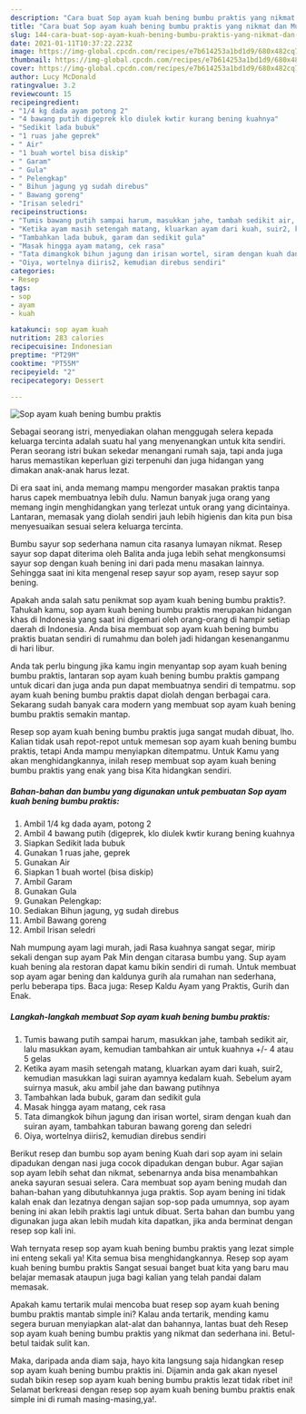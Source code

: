 ```yaml
---
description: "Cara buat Sop ayam kuah bening bumbu praktis yang nikmat dan Mudah Dibuat"
title: "Cara buat Sop ayam kuah bening bumbu praktis yang nikmat dan Mudah Dibuat"
slug: 144-cara-buat-sop-ayam-kuah-bening-bumbu-praktis-yang-nikmat-dan-mudah-dibuat
date: 2021-01-11T10:37:22.223Z
image: https://img-global.cpcdn.com/recipes/e7b614253a1bd1d9/680x482cq70/sop-ayam-kuah-bening-bumbu-praktis-foto-resep-utama.jpg
thumbnail: https://img-global.cpcdn.com/recipes/e7b614253a1bd1d9/680x482cq70/sop-ayam-kuah-bening-bumbu-praktis-foto-resep-utama.jpg
cover: https://img-global.cpcdn.com/recipes/e7b614253a1bd1d9/680x482cq70/sop-ayam-kuah-bening-bumbu-praktis-foto-resep-utama.jpg
author: Lucy McDonald
ratingvalue: 3.2
reviewcount: 15
recipeingredient:
- "1/4 kg dada ayam potong 2"
- "4 bawang putih digeprek klo diulek kwtir kurang bening kuahnya"
- "Sedikit lada bubuk"
- "1 ruas jahe geprek"
- " Air"
- "1 buah wortel bisa diskip"
- " Garam"
- " Gula"
- " Pelengkap"
- " Bihun jagung yg sudah direbus"
- " Bawang goreng"
- "Irisan seledri"
recipeinstructions:
- "Tumis bawang putih sampai harum, masukkan jahe, tambah sedikit air, lalu masukkan ayam, kemudian tambahkan air untuk kuahnya +/- 4 atau 5 gelas"
- "Ketika ayam masih setengah matang, kluarkan ayam dari kuah, suir2, kemudian masukkan lagi suiran ayamnya kedalam kuah. Sebelum ayam suirnya masuk, aku ambil jahe dan bawang putihnya"
- "Tambahkan lada bubuk, garam dan sedikit gula"
- "Masak hingga ayam matang, cek rasa"
- "Tata dimangkok bihun jagung dan irisan wortel, siram dengan kuah dan suiran ayam, tambahkan taburan bawang goreng dan seledri"
- "Oiya, wortelnya diiris2, kemudian direbus sendiri"
categories:
- Resep
tags:
- sop
- ayam
- kuah

katakunci: sop ayam kuah 
nutrition: 283 calories
recipecuisine: Indonesian
preptime: "PT29M"
cooktime: "PT55M"
recipeyield: "2"
recipecategory: Dessert

---
```



![Sop ayam kuah bening bumbu praktis](https://img-global.cpcdn.com/recipes/e7b614253a1bd1d9/680x482cq70/sop-ayam-kuah-bening-bumbu-praktis-foto-resep-utama.jpg)

Sebagai seorang istri, menyediakan olahan menggugah selera kepada keluarga tercinta adalah suatu hal yang menyenangkan untuk kita sendiri. Peran seorang istri bukan sekedar menangani rumah saja, tapi anda juga harus memastikan keperluan gizi terpenuhi dan juga hidangan yang dimakan anak-anak harus lezat.

Di era  saat ini, anda memang mampu mengorder masakan praktis tanpa harus capek membuatnya lebih dulu. Namun banyak juga orang yang memang ingin menghidangkan yang terlezat untuk orang yang dicintainya. Lantaran, memasak yang diolah sendiri jauh lebih higienis dan kita pun bisa menyesuaikan sesuai selera keluarga tercinta. 

Bumbu sayur sop sederhana namun cita rasanya lumayan nikmat. Resep sayur sop dapat diterima oleh Balita anda juga lebih sehat mengkonsumsi sayur sop dengan kuah bening ini dari pada menu masakan lainnya. Sehingga saat ini kita mengenal resep sayur sop ayam, resep sayur sop bening.

Apakah anda salah satu penikmat sop ayam kuah bening bumbu praktis?. Tahukah kamu, sop ayam kuah bening bumbu praktis merupakan hidangan khas di Indonesia yang saat ini digemari oleh orang-orang di hampir setiap daerah di Indonesia. Anda bisa membuat sop ayam kuah bening bumbu praktis buatan sendiri di rumahmu dan boleh jadi hidangan kesenanganmu di hari libur.

Anda tak perlu bingung jika kamu ingin menyantap sop ayam kuah bening bumbu praktis, lantaran sop ayam kuah bening bumbu praktis gampang untuk dicari dan juga anda pun dapat membuatnya sendiri di tempatmu. sop ayam kuah bening bumbu praktis dapat diolah dengan berbagai cara. Sekarang sudah banyak cara modern yang membuat sop ayam kuah bening bumbu praktis semakin mantap.

Resep sop ayam kuah bening bumbu praktis juga sangat mudah dibuat, lho. Kalian tidak usah repot-repot untuk memesan sop ayam kuah bening bumbu praktis, tetapi Anda mampu menyiapkan ditempatmu. Untuk Kamu yang akan menghidangkannya, inilah resep membuat sop ayam kuah bening bumbu praktis yang enak yang bisa Kita hidangkan sendiri.

<!--inarticleads1-->

##### Bahan-bahan dan bumbu yang digunakan untuk pembuatan Sop ayam kuah bening bumbu praktis:

1. Ambil 1/4 kg dada ayam, potong 2
1. Ambil 4 bawang putih (digeprek, klo diulek kwtir kurang bening kuahnya
1. Siapkan Sedikit lada bubuk
1. Gunakan 1 ruas jahe, geprek
1. Gunakan  Air
1. Siapkan 1 buah wortel (bisa diskip)
1. Ambil  Garam
1. Gunakan  Gula
1. Gunakan  Pelengkap:
1. Sediakan  Bihun jagung, yg sudah direbus
1. Ambil  Bawang goreng
1. Ambil Irisan seledri


Nah mumpung ayam lagi murah, jadi Rasa kuahnya sangat segar, mirip sekali dengan sup ayam Pak Min dengan citarasa bumbu yang. Sup ayam kuah bening ala restoran dapat kamu bikin sendiri di rumah. Untuk membuat sop ayam agar bening dan kaldunya gurih ala rumahan nan sederhana, perlu beberapa tips. Baca juga: Resep Kaldu Ayam yang Praktis, Gurih dan Enak. 

<!--inarticleads2-->

##### Langkah-langkah membuat Sop ayam kuah bening bumbu praktis:

1. Tumis bawang putih sampai harum, masukkan jahe, tambah sedikit air, lalu masukkan ayam, kemudian tambahkan air untuk kuahnya +/- 4 atau 5 gelas
1. Ketika ayam masih setengah matang, kluarkan ayam dari kuah, suir2, kemudian masukkan lagi suiran ayamnya kedalam kuah. Sebelum ayam suirnya masuk, aku ambil jahe dan bawang putihnya
1. Tambahkan lada bubuk, garam dan sedikit gula
1. Masak hingga ayam matang, cek rasa
1. Tata dimangkok bihun jagung dan irisan wortel, siram dengan kuah dan suiran ayam, tambahkan taburan bawang goreng dan seledri
1. Oiya, wortelnya diiris2, kemudian direbus sendiri


Berikut resep dan bumbu sop ayam bening Kuah dari sop ayam ini selain dipadukan dengan nasi juga cocok dipadukan dengan bubur. Agar sajian sop ayam lebih sehat dan nikmat, sebenarnya anda bisa menambahkan aneka sayuran sesuai selera. Cara membuat sop ayam bening mudah dan bahan-bahan yang dibutuhkannya juga praktis. Sop ayam bening ini tidak kalah enak dan lezatnya dengan sajian sop-sop pada umumnya, sop ayam bening ini akan lebih praktis lagi untuk dibuat. Serta bahan dan bumbu yang digunakan juga akan lebih mudah kita dapatkan, jika anda berminat dengan resep sop kali ini. 

Wah ternyata resep sop ayam kuah bening bumbu praktis yang lezat simple ini enteng sekali ya! Kita semua bisa menghidangkannya. Resep sop ayam kuah bening bumbu praktis Sangat sesuai banget buat kita yang baru mau belajar memasak ataupun juga bagi kalian yang telah pandai dalam memasak.

Apakah kamu tertarik mulai mencoba buat resep sop ayam kuah bening bumbu praktis mantab simple ini? Kalau anda tertarik, mending kamu segera buruan menyiapkan alat-alat dan bahannya, lantas buat deh Resep sop ayam kuah bening bumbu praktis yang nikmat dan sederhana ini. Betul-betul taidak sulit kan. 

Maka, daripada anda diam saja, hayo kita langsung saja hidangkan resep sop ayam kuah bening bumbu praktis ini. Dijamin anda gak akan nyesel sudah bikin resep sop ayam kuah bening bumbu praktis lezat tidak ribet ini! Selamat berkreasi dengan resep sop ayam kuah bening bumbu praktis enak simple ini di rumah masing-masing,ya!.

